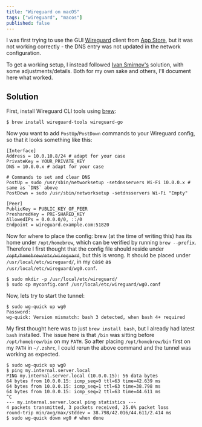 ```yaml
---
title: "Wireguard on macOS"
tags: ["wireguard", "macos"]
published: false
---
```

I was first trying to use the GUI [Wireguard](https://www.wireguard.com/) client
from [App Store](https://apps.apple.com/se/app/wireguard/id1451685025?l=en&mt=12),
but it was not working correctly - the DNS entry was not updated in the network
configuration.

To get a working setup, I instead followed [Ivan Smirnov's](https://ivans.io/wireguard-on-macos/)
solution, with some adjustments/details. Both for my own sake and others, I'll
document here what worked.

## Solution
First, install Wireguard CLI tools using [brew](https://brew.sh/):
```
$ brew install wireguard-tools wireguard-go
```

Now you want to add `PostUp`/`PostDown` commands to your Wireguard config, so
that it looks something like this:
```
[Interface]
Address = 10.0.10.8/24 # adapt for your case
PrivateKey = YOUR_PRIVATE_KEY
DNS = 10.0.0.x # adapt for your case

# Commands to set and clear DNS
PostUp = sudo /usr/sbin/networksetup -setdnsservers Wi-Fi 10.0.0.x # same as `DNS` above
PostDown = sudo /usr/sbin/networksetup -setdnsservers Wi-Fi "Empty"

[Peer]
PublicKey = PUBLIC_KEY_OF_PEER
PresharedKey = PRE-SHARED_KEY
AllowedIPs = 0.0.0.0/0, ::/0
Endpoint = wireguard.example.com:51820
```

Now for where to place the config: brew (at the time of writing this) has its
home under `/opt/homebrew`, which can be verified by running `brew --prefix`.
Therefore I first thought that the config file should reside under
~~`/opt/homebrew/etc/wireguard`~~, but this is wrong. It should be placed under
`/usr/local/etc/wireguard/`, in my case as `/usr/local/etc/wireguard/wg0.conf`.
```
$ sudo mkdir -p /usr/local/etc/wireguard/
$ sudo cp myconfig.conf /usr/local/etc/wireguard/wg0.conf
```

Now, lets try to start the tunnel:
```
$ sudo wg-quick up wg0
Password:
wg-quick: Version mismatch: bash 3 detected, when bash 4+ required
```

My first thought here was to just `brew install bash`, but I already had latest
`bash` installed. The issue here is that `/bin` was sitting before
`/opt/homebrew/bin` on my `PATH`. So after placing `/opt/homebrew/bin` first on
my `PATH` in `~/.zshrc`, I could rerun the above command and the tunnel was
working as expected.
```
$ sudo wg-quick up wg0
$ ping my.internal.server.local
PING my.internal.server.local (10.0.0.15): 56 data bytes
64 bytes from 10.0.0.15: icmp_seq=0 ttl=63 time=42.639 ms
64 bytes from 10.0.0.15: icmp_seq=1 ttl=63 time=38.798 ms
64 bytes from 10.0.0.15: icmp_seq=2 ttl=63 time=44.611 ms
^C
--- my.internal.server.local ping statistics ---
4 packets transmitted, 3 packets received, 25.0% packet loss
round-trip min/avg/max/stddev = 38.798/42.016/44.611/2.414 ms
$ sudo wg-quick down wg0 # when done
```
